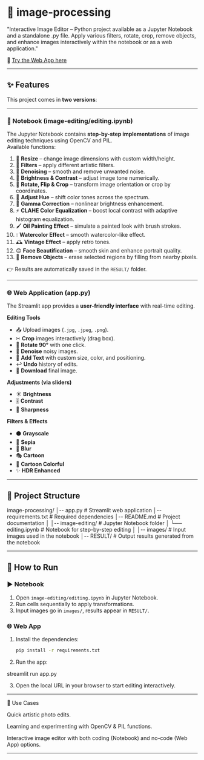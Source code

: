 # 🎨 image-processing  

"Interactive Image Editor – Python project available as a Jupyter Notebook and a standalone .py file. Apply various filters, rotate, crop, remove objects, and enhance images interactively within the notebook or as a web application."  

🔗 [Try the Web App here](https://your-custom-link.com)  

---

## ✨ Features  

This project comes in **two versions**:  

---

### 📝 Notebook (image-editing/editing.ipynb)  
The Jupyter Notebook contains **step-by-step implementations** of image editing techniques using OpenCV and PIL.  
Available functions:  

1. 📏 **Resize** – change image dimensions with custom width/height.  
2. 🎨 **Filters** – apply different artistic filters.  
3. 🧹 **Denoising** – smooth and remove unwanted noise.  
4. 🔆 **Brightness & Contrast** – adjust image tone numerically.  
5. 🔄 **Rotate, Flip & Crop** – transform image orientation or crop by coordinates.  
6. 🌈 **Adjust Hue** – shift color tones across the spectrum.  
7. 💎 **Gamma Correction** – nonlinear brightness enhancement.  
8. ⚡ **CLAHE Color Equalization** – boost local contrast with adaptive histogram equalization.  
9. 🖌️ **Oil Painting Effect** – simulate a painted look with brush strokes.  
10. 💧 **Watercolor Effect** – smooth watercolor-like effect.  
11. 🕰️ **Vintage Effect** – apply retro tones.  
12. 😊 **Face Beautification** – smooth skin and enhance portrait quality.  
13. 🧽 **Remove Objects** – erase selected regions by filling from nearby pixels.  

👉 Results are automatically saved in the `RESULT/` folder.  

---

### 🌐 Web Application (app.py)  
The Streamlit app provides a **user-friendly interface** with real-time editing.  

**Editing Tools**  
- 📤 Upload images (`.jpg`, `.jpeg`, `.png`).  
- ✂ **Crop** images interactively (drag box).  
- 🔄 **Rotate 90°** with one click.  
- 🧹 **Denoise** noisy images.  
- 📝 **Add Text** with custom size, color, and positioning.  
- ↩ **Undo** history of edits.  
- 💾 **Download** final image.  

**Adjustments (via sliders)**  
- ☀ **Brightness**  
- 🎚 **Contrast**  
- 🔪 **Sharpness**  

**Filters & Effects**  
- ⚫ **Grayscale**  
- 🤎 **Sepia**  
- 💨 **Blur**  
- 🎭 **Cartoon**  
- 🌈 **Cartoon Colorful**  
- ✨ **HDR Enhanced**  

---

## 📂 Project Structure

image-processing/ │-- app.py                  # Streamlit web application │-- requirements.txt        # Required dependencies │-- README.md               # Project documentation │ │-- image-editing/          # Jupyter Notebook folder │   └── editing.ipynb       # Notebook for step-by-step editing │ │-- images/                 # Input images used in the notebook │-- RESULT/                 # Output results generated from the notebook

---

## 🚀 How to Run  

### ▶️ Notebook  
1. Open `image-editing/editing.ipynb` in Jupyter Notebook.  
2. Run cells sequentially to apply transformations.  
3. Input images go in `images/`, results appear in `RESULT/`.  

### 🌐 Web App  
1. Install the dependencies:  
   ```bash
   pip install -r requirements.txt

2. Run the app:

streamlit run app.py


3. Open the local URL in your browser to start editing interactively.




---

🎯 Use Cases

Quick artistic photo edits.

Learning and experimenting with OpenCV & PIL functions.

Interactive image editor with both coding (Notebook) and no-code (Web App) options.



---
